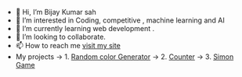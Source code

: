 - 👋 Hi, I’m Bijay Kumar sah
- 👀 I’m interested in Coding, competitive , machine learning and AI 
- 🌱 I’m currently learning web development .
- 💞️ I’m looking to collaborate.
- 📫 How to reach me [visit my site](https://vijayitsover9000.github.io/Vijayitsover9000/)
- My projects
  -> 1. [Random color Generator](https://vijayitsover9000.github.io/color-picker/)
  -> 2. [Counter](https://vijayitsover9000.github.io/counter/) 
  -> 3. [Simon Game]()

<!---
Vijayisover9000/Vijayisover9000 is a ✨ special ✨ repository because its `README.md` (this file) appears on your GitHub profile.
You can click the Preview link to take a look at your changes.
--->

